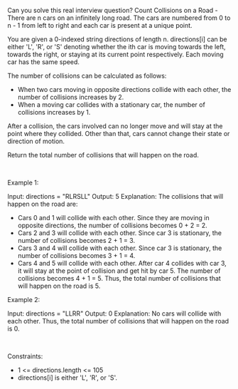 Can you solve this real interview question? Count Collisions on a Road - There are n cars on an infinitely long road. The cars are numbered from 0 to n - 1 from left to right and each car is present at a unique point.

You are given a 0-indexed string directions of length n. directions[i] can be either 'L', 'R', or 'S' denoting whether the ith car is moving towards the left, towards the right, or staying at its current point respectively. Each moving car has the same speed.

The number of collisions can be calculated as follows:

 * When two cars moving in opposite directions collide with each other, the number of collisions increases by 2.
 * When a moving car collides with a stationary car, the number of collisions increases by 1.

After a collision, the cars involved can no longer move and will stay at the point where they collided. Other than that, cars cannot change their state or direction of motion.

Return the total number of collisions that will happen on the road.

 

Example 1:


Input: directions = "RLRSLL"
Output: 5
Explanation:
The collisions that will happen on the road are:
- Cars 0 and 1 will collide with each other. Since they are moving in opposite directions, the number of collisions becomes 0 + 2 = 2.
- Cars 2 and 3 will collide with each other. Since car 3 is stationary, the number of collisions becomes 2 + 1 = 3.
- Cars 3 and 4 will collide with each other. Since car 3 is stationary, the number of collisions becomes 3 + 1 = 4.
- Cars 4 and 5 will collide with each other. After car 4 collides with car 3, it will stay at the point of collision and get hit by car 5. The number of collisions becomes 4 + 1 = 5.
Thus, the total number of collisions that will happen on the road is 5. 


Example 2:


Input: directions = "LLRR"
Output: 0
Explanation:
No cars will collide with each other. Thus, the total number of collisions that will happen on the road is 0.

 

Constraints:

 * 1 <= directions.length <= 105
 * directions[i] is either 'L', 'R', or 'S'.